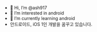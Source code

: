 - 👋 Hi, I’m @ash917
- 👀 I’m interested in android
- 🌱 I’m currently learning android
- 안드로이드, iOS 1인 개발을 꿈꾸고 있습니다.
<!---
ash917/ash917 is a ✨ special ✨ repository because its `README.md` (this file) appears on your GitHub profile.
You can click the Preview link to take a look at your changes.
--->
